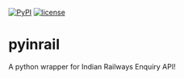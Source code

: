 [![PyPI](https://img.shields.io/badge/PyPi-v1.0.0-f39f37.svg)](https://pypi.python.org/pypi/pyinrail)
[![license](https://img.shields.io/github/license/mashape/apistatus.svg?maxAge=2592000)](https://github.com/nikhilkumarsingh/pyinrail/blob/master/LICENSE.txt)

# pyinrail

A python wrapper for Indian Railways Enquiry API!